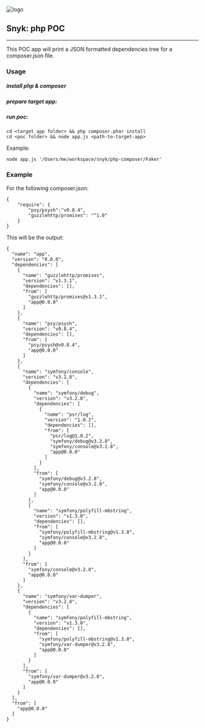 ![logo](https://res.cloudinary.com/snyk/image/upload/v1468845259/logo/snyk-dog.svg)
## Snyk: php POC
***
This POC app will print a JSON formatted dependencies tree for a composer.json file. 

### Usage
##### install php & composer
##### prepare target app: 

##### run poc:
```
cd <target app folder> && php composer.phar install
cd <poc folder> && node app.js <path-to-target-app>
```
Example: 
``` 
node app.js '/Users/me/workspace/snyk/php-composer/Faker'  
```
### Example 
For the following composer.json:
```
{
    "require": {
        "psy/psysh":"v0.8.4",
        "guzzlehttp/promises": "^1.0"
    }
}
```

This will be the output:
```
{
  "name": "app",
  "version": "0.0.0",
  "dependencies": [
    {
      "name": "guzzlehttp/promises",
      "version": "v1.3.1",
      "dependencies": [],
      "from": [
        "guzzlehttp/promises@v1.3.1",
        "app@0.0.0"
      ]
    },
    {
      "name": "psy/psysh",
      "version": "v0.8.4",
      "dependencies": [],
      "from": [
        "psy/psysh@v0.8.4",
        "app@0.0.0"
      ]
    },
    {
      "name": "symfony/console",
      "version": "v3.2.8",
      "dependencies": [
        {
          "name": "symfony/debug",
          "version": "v3.2.8",
          "dependencies": [
            {
              "name": "psr/log",
              "version": "1.0.2",
              "dependencies": [],
              "from": [
                "psr/log@1.0.2",
                "symfony/debug@v3.2.8",
                "symfony/console@v3.2.8",
                "app@0.0.0"
              ]
            }
          ],
          "from": [
            "symfony/debug@v3.2.8",
            "symfony/console@v3.2.8",
            "app@0.0.0"
          ]
        },
        {
          "name": "symfony/polyfill-mbstring",
          "version": "v1.3.0",
          "dependencies": [],
          "from": [
            "symfony/polyfill-mbstring@v1.3.0",
            "symfony/console@v3.2.8",
            "app@0.0.0"
          ]
        }
      ],
      "from": [
        "symfony/console@v3.2.8",
        "app@0.0.0"
      ]
    },
    {
      "name": "symfony/var-dumper",
      "version": "v3.2.8",
      "dependencies": [
        {
          "name": "symfony/polyfill-mbstring",
          "version": "v1.3.0",
          "dependencies": [],
          "from": [
            "symfony/polyfill-mbstring@v1.3.0",
            "symfony/var-dumper@v3.2.8",
            "app@0.0.0"
          ]
        }
      ],
      "from": [
        "symfony/var-dumper@v3.2.8",
        "app@0.0.0"
      ]
    }
  ],
  "from": [
    "app@0.0.0"
  ]
}
```
